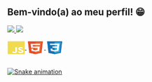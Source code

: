 ## Bem-vindo(a) ao meu perfil! 😁

 <div>
   <a href="https://github.com/CarolFOliveira">
   <img height="180em" src="https://github-readme-stats.vercel.app/api?username=CarolFOliveira&show_icons=true&theme=tokyonight&include_all_commits=true&count_private=false"/>
    
   <img height="180em" src="https://github-readme-stats.vercel.app/api/top-langs/?username=CarolFOliveira&layout=compact&theme=tokyonight"/>

</div>
<div style="display: inline_block"><br>
  <img align="center" alt="Js" height="30" width="40" src="https://raw.githubusercontent.com/devicons/devicon/master/icons/javascript/javascript-plain.svg">
  <img align="center" alt="HTML" height="30" width="40" src="https://raw.githubusercontent.com/devicons/devicon/master/icons/html5/html5-original.svg">
  <img align="center" alt="CSS" height="30" width="40" src="https://raw.githubusercontent.com/devicons/devicon/master/icons/css3/css3-original.svg">
</div>
 
 <br>
 
  
 
  ![Snake animation](https://github.com/devemdobro/devemdobro/blob/output/github-contribution-grid-snake.svg)

</div>
